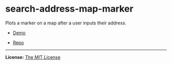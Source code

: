 # search-address-map-marker

Plots a marker on a map after a user inputs their address.

- [Demo](http://projects.chrislkeller.com/demos/search-address-map-marker)

- [Repo](https://gist.github.com/4370707)

----

**License:** [The MIT License](http://opensource.org/licenses/MIT)